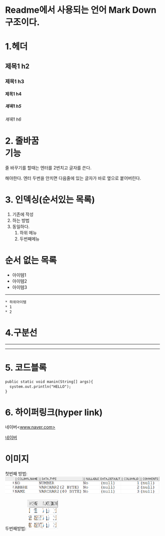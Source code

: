 # Readme에서 사용되는 언어 Mark Down 구조이다.
# 1.헤더
## 제목1 h2
### 제목1 h3
#### 제목1 h4
##### 제목1 h5
###### 제목1 h6
# 2. 줄바꿈<br>기능
줄 바꾸기를 할때는 엔터를 2번치고 글자를 쓴다.

해야한다.
엔터 두번을 안치면 다음줄에 있는 글자가 바로
옆으로 붙어버린다.
# 3. 인덱싱(순서있는 목록)
1. 기존에 작성
2. 하는 방법
3. 동일하다.
   1. 하위 메뉴
   2. 두번째메뉴
# 순서 없는 목록
* 아이템1
* 아이템2
* 아이템3
___
    * 하위아이템
    * 1
    * 2

 # 4.구분선
___
***

# 5. 코드블록
```
public static void manin(String[] args){
  system.out.println("HELLO");
}
```

# 6. 하이퍼링크(hyper link)
네이버<www.naver.com>

[네이버](www.naver.com)

# 이미지
첫번째 방법: ![오라클 테스팅](Image/hello.PNG)

두번째방법: <img src="Image/hello.PNG" width= 100px height=100px>



















 
  
  
